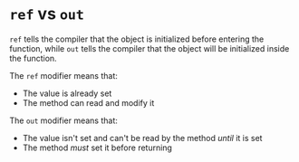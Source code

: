# `ref` vs `out`

`ref` tells the compiler that the object is initialized before entering the function, while `out` tells the compiler that the object will be initialized inside the function.

The `ref` modifier means that:

* The value is already set
* The method can read and modify it

The `out` modifier means that:

* The value isn't set and can't be read by the method *until* it is set
* The method *must* set it before returning